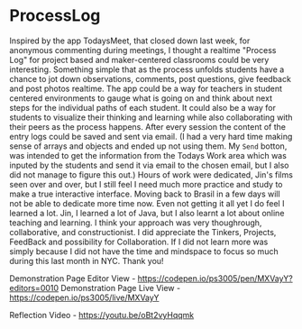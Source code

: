 # ProcessLog
Inspired by the app TodaysMeet, that closed down last week, for anonymous commenting during meetings, I thought a realtime "Process Log" for project based and maker-centered classrooms could be very interesting. Something simple that as the process unfolds students have a chance to jot down observations, comments, post questions, give feedback and post photos realtime. The app could be a way for teachers in student centered environments to gauge what is going on and think about next steps for the individual paths of each student. It could also be a way for students to visualize their thinking and learning while also collaborating with their peers as the process happens. After every session the content of the entry logs could be saved and sent via email. (I had a very hard time making sense of arrays and objects and ended up not using them. My `Send` botton, was intended to get the information from the Todays Work area which was inputed by the students and send it via email to the chosen email, but I also did not manage to figure this out.) Hours of work were dedicated, Jin's films seen over and over, but I still feel I need much more practice and study to make a true interactive interface. Moving back to Brasil in a few days will not be able to dedicate more time now. Even not getting it all yet I do feel I learned a lot. Jin, I learned a lot of Java, but I also learnt a lot about online teaching and learning. I think your approach was very thoughrough, collaborative, and constructionist. I did appreciate the Tinkers, Projects, FeedBack and possibility for Collaboration.  If I did not learn more was simply because I did not have the time and mindspace to focus so much during this last month in NYC. Thank you!

Demonstration Page Editor View - https://codepen.io/ps3005/pen/MXVayY?editors=0010
Demonstration Page Live View - https://codepen.io/ps3005/live/MXVayY

Reflection Video - https://youtu.be/oBt2vyHqqmk
